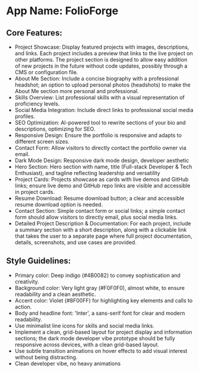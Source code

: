 # **App Name**: FolioForge

## Core Features:

- Project Showcase: Display featured projects with images, descriptions, and links. Each project includes a preview that links to the live project on other platforms. The project section is designed to allow easy addition of new projects in the future without code updates, possibly through a CMS or configuration file.
- About Me Section: Include a concise biography with a professional headshot; an option to upload personal photos (headshots) to make the About Me section more personal and professional.
- Skills Overview: List professional skills with a visual representation of proficiency levels.
- Social Media Integration: Include direct links to professional social media profiles.
- SEO Optimization: AI-powered tool to rewrite sections of your bio and descriptions, optimizing for SEO.
- Responsive Design: Ensure the portfolio is responsive and adapts to different screen sizes.
- Contact Form: Allow visitors to directly contact the portfolio owner via email.
- Dark Mode Design: Responsive dark mode design, developer aesthetic
- Hero Section: Hero section with name, title (Full-stack Developer & Tech Enthusiast), and tagline reflecting leadership and versatility
- Project Cards: Projects showcase as cards with live demos and GitHub links; ensure live demo and GitHub repo links are visible and accessible in project cards.
- Resume Download: Resume download button; a clear and accessible resume download option is needed.
- Contact Section: Simple contact form or social links; a simple contact form should allow visitors to directly email, plus social media links.
- Detailed Project Description & Documentation: For each project, include a summary section with a short description, along with a clickable link that takes the user to a separate page where full project documentation, details, screenshots, and use cases are provided.

## Style Guidelines:

- Primary color: Deep indigo (#4B0082) to convey sophistication and creativity.
- Background color: Very light gray (#F0F0F0), almost white, to ensure readability and a clean aesthetic.
- Accent color: Violet (#8F00FF) for highlighting key elements and calls to action.
- Body and headline font: 'Inter', a sans-serif font for clear and modern readability.
- Use minimalist line icons for skills and social media links.
- Implement a clean, grid-based layout for project display and information sections; the dark mode developer vibe prototype should be fully responsive across devices, with a clean grid-based layout.
- Use subtle transition animations on hover effects to add visual interest without being distracting.
- Clean developer vibe, no heavy animations